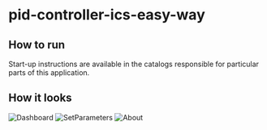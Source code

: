 # pid-controller-ics-easy-way

## How to run
Start-up instructions are available in the catalogs responsible for particular parts of this application.

## How it looks

![Dashboard](https://github.com/SuddenlyPineapple/pid-controller-ics-easy-way/master/screenshots/simulation_view.png?raw=true "Dashboard")
![SetParameters](https://github.com/SuddenlyPineapple/pid-controller-ics-easy-way/master/screenshots/set_parameters_view.png?raw=true "SetParameters")
![About](https://github.com/SuddenlyPineapple/pid-controller-ics-easy-way/master/screenshots/about_view.png?raw=true "About")

